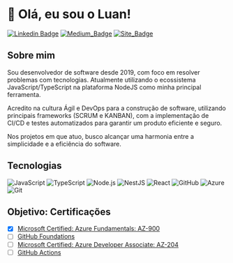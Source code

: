 # 👋 Olá, eu sou o Luan! 	

[![Linkedin Badge](https://img.shields.io/badge/-LinkedIn-blue?style=flat-square&logo=Linkedin&logoColor=white&link=https://www.linkedin.com/in/luanfv/)](https://www.linkedin.com/in/luanfv/)
[![Medium_Badge](https://img.shields.io/badge/Medium-12100E?style=flat-square&logo=medium&logoColor=white)](https://medium.com/@luanfv)
[![Site_Badge](https://img.shields.io/badge/website-000000?style=flat-square&logo=About.me&logoColor=white)](https://luanfv-site.vercel.app/)

## Sobre mim
Sou desenvolvedor de software desde 2019, com foco em resolver problemas com tecnologias. Atualmente utilizando o ecossistema JavaScript/TypeScript na plataforma NodeJS como minha principal ferramenta.

Acredito na cultura Ágil e DevOps para a construção de software, utilizando principais frameworks (SCRUM e KANBAN), com a implementação de CI/CD e testes automatizados para garantir um produto eficiente e seguro.

Nos projetos em que atuo, busco alcançar uma harmonia entre a simplicidade e a eficiência do software.

## Tecnologias 
![JavaScript](https://img.shields.io/badge/JavaScript-F7DF1E?style=flat-square&logo=javascript&logoColor=000000)
![TypeScript](https://img.shields.io/badge/TypeScript-007ACC?style=flat-square&logo=typescript&logoColor=FFFFFF)
![Node.js](https://img.shields.io/badge/Node.js-339933?style=flat-square&logo=node.js&logoColor=FFFFFF)
![NestJS](https://img.shields.io/badge/NestJS-E0234E?style=flat-square&logo=nestjs&logoColor=FFFFFF)
![React](https://img.shields.io/badge/React-61DAFB?style=flat-square&logo=react&logoColor=000000)
![GitHub](https://img.shields.io/badge/GitHub-181717?style=flat-square&logo=github&logoColor=FFFFFF)
![Azure](https://img.shields.io/badge/Azure-0078D4?style=flat-square&logo=microsoftazure&logoColor=FFFFFF)
![Git](https://img.shields.io/badge/Git-F05032?style=flat-square&logo=git&logoColor=FFFFFF)

## Objetivo: Certificações
- [x] [Microsoft Certified: Azure Fundamentals: AZ-900](https://learn.microsoft.com/pt-br/users/luanfv/credentials/fc19ede2ad4057b7?ref=https%3A%2F%2Fwww.linkedin.com%2F)
- [ ] [GitHub Foundations](https://learn.microsoft.com/en-us/collections/o1njfe825p602p)
- [ ] [Microsoft Certified: Azure Developer Associate: AZ-204](https://learn.microsoft.com/pt-br/credentials/certifications/azure-developer/?practice-assessment-type=certification)
- [ ] [GitHub Actions](https://learn.microsoft.com/en-us/collections/n5p4a5z7keznp5)
